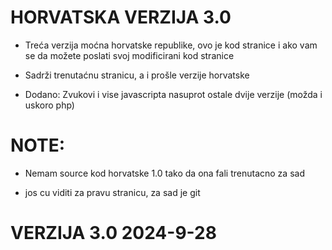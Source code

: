 # HORVATSKA VERZIJA 3.0

- Treća verzija moćna horvatske republike, ovo je kod stranice i ako vam se da možete poslati svoj modificirani kod stranice

- Sadrži trenutaćnu stranicu, a i prošle verzije horvatske

- Dodano: Zvukovi i vise javascripta nasuprot ostale dvije verzije (možda i uskoro php)

# NOTE:

- Nemam source kod horvatske 1.0 tako da ona fali trenutacno za sad

- jos cu viditi za pravu stranicu, za sad je git

# VERZIJA 3.0 2024-9-28